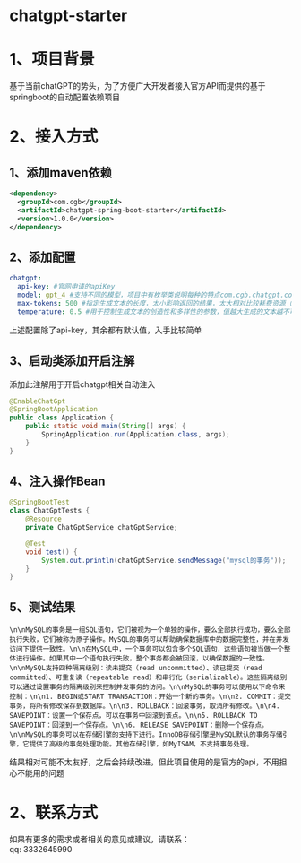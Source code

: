 # chatgpt-starter
<a name="zveEu"></a>
# 1、项目背景
基于当前chatGPT的势头，为了方便广大开发者接入官方API而提供的基于springboot的自动配置依赖项目
<a name="fcb87eb5"></a>
# 2、接入方式
<a name="8b17b851"></a>
## 1、添加maven依赖
```xml
<dependency>
  <groupId>com.cgb</groupId>
  <artifactId>chatgpt-spring-boot-starter</artifactId>
  <version>1.0.0</version>
</dependency>
```
<a name="neof2"></a>
## 2、添加配置
```yaml
chatgpt:
  api-key: #官网申请的apiKey
  model: gpt_4 #支持不同的模型，项目中有枚举类说明每种的特点com.cgb.chatgpt.config.enums.ModelEnum
  max-tokens: 500 #指定生成文本的长度，太小影响返回的结果，太大相对比较耗费资源（收费方式于此有关）
  temperature: 0.5 #用于控制生成文本的创造性和多样性的参数，值越大生成的文本越不可预测，值越小生成的文本越保守和可预测
```
上述配置除了api-key，其余都有默认值，入手比较简单
<a name="f16Gc"></a>
## 3、启动类添加开启注解
添加此注解用于开启chatgpt相关自动注入
```java
@EnableChatGpt
@SpringBootApplication
public class Application {
    public static void main(String[] args) {
        SpringApplication.run(Application.class, args);
    }
}
```
<a name="INKc9"></a>
## 4、注入操作Bean
```java
@SpringBootTest
class ChatGptTests {
    @Resource
    private ChatGptService chatGptService;

    @Test
    void test() {
        System.out.println(chatGptService.sendMessage("mysql的事务"));
    }
}
```
<a name="YlqWD"></a>
## 5、测试结果
```text
\n\nMySQL的事务是一组SQL语句，它们被视为一个单独的操作，要么全部执行成功，要么全部执行失败，它们被称为原子操作。MySQL的事务可以帮助确保数据库中的数据完整性，并在并发访问下提供一致性。\n\n在MySQL中，一个事务可以包含多个SQL语句，这些语句被当做一个整体进行操作。如果其中一个语句执行失败，整个事务都会被回滚，以确保数据的一致性。\n\nMySQL支持四种隔离级别：读未提交（read uncommitted）、读已提交（read committed）、可重复读（repeatable read）和串行化（serializable）。这些隔离级别可以通过设置事务的隔离级别来控制并发事务的访问。\n\nMySQL的事务可以使用以下命令来控制：\n\n1. BEGIN或START TRANSACTION：开始一个新的事务。\n\n2. COMMIT：提交事务，将所有修改保存到数据库。\n\n3. ROLLBACK：回滚事务，取消所有修改。\n\n4. SAVEPOINT：设置一个保存点，可以在事务中回滚到该点。\n\n5. ROLLBACK TO SAVEPOINT：回滚到一个保存点。\n\n6. RELEASE SAVEPOINT：删除一个保存点。\n\nMySQL的事务可以在存储引擎的支持下进行。InnoDB存储引擎是MySQL默认的事务存储引擎，它提供了高级的事务处理功能。其他存储引擎，如MyISAM，不支持事务处理。
```
结果相对可能不太友好，之后会持续改进，但此项目使用的是官方的api，不用担心不能用的问题
# 2、联系方式
如果有更多的需求或者相关的意见或建议，请联系：<br />qq: 3332645990


